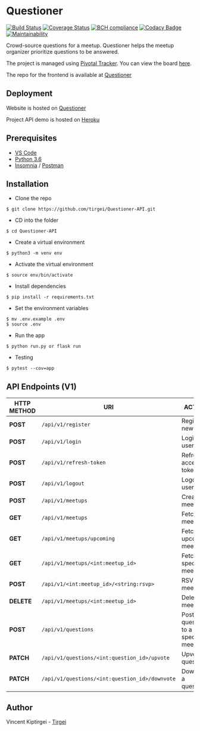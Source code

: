 # Questioner

[![Build Status](https://travis-ci.com/tirgei/Questioner-API.svg?branch=develop)](https://travis-ci.com/tirgei/Questioner-API)
[![Coverage Status](https://coveralls.io/repos/github/tirgei/Questioner-API/badge.svg?branch=develop)](https://coveralls.io/github/tirgei/Questioner-API?branch=develop)
[![BCH compliance](https://bettercodehub.com/edge/badge/tirgei/Questioner-API?branch=develop)](https://bettercodehub.com/)
[![Codacy Badge](https://api.codacy.com/project/badge/Grade/7988c2537aea4cf4b1a9db4089e0312f)](https://www.codacy.com/app/tirgei/Questioner-API?utm_source=github.com&amp;utm_medium=referral&amp;utm_content=tirgei/Questioner-API&amp;utm_campaign=Badge_Grade)
[![Maintainability](https://api.codeclimate.com/v1/badges/e1578991a4632d8dca6c/maintainability)](https://codeclimate.com/github/tirgei/Questioner-API/maintainability)

Crowd-source questions for a meetup. Questioner helps the meetup organizer prioritize questions to be answered.

The project is managed using [Pivotal Tracker](https://www.pivotaltracker.com). You can view the board [here](https://www.pivotaltracker.com/n/projects/2235446).

The repo for the frontend is available at [Questioner](https://github.com/tirgei/Questioner)

## Deployment

Website is hosted on [Questioner](https://tirgei.github.io/Questioner/UI) 

Project API demo is hosted on [Heroku](http://questioner-adc.herokuapp.com)

## Prerequisites

- [VS Code](https://code.visualstudio.com)
- [Python 3.6](https://www.python.org)
- [Insomnia](https://insomnia.rest) / [Postman](https://www.getpostman.com)

## Installation

- Clone the repo
```
$ git clone https://github.com/tirgei/Questioner-API.git
```

- CD into the folder
```
$ cd Questioner-API
```

- Create a virtual environment
```
$ python3 -m venv env
```

- Activate the virtual environment
```
$ source env/bin/activate
```

- Install dependencies
```
$ pip install -r requirements.txt
```

- Set the environment variables
```
$ mv .env.example .env
$ source .env
```

- Run the app
```
$ python run.py or flask run
```

- Testing
```
$ pytest --cov=app
```

## API Endpoints (V1)

| **HTTP METHOD** | **URI** | **ACTION** |
| --- | --- | --- |
| **POST** | `/api/v1/register` | Register a new user |
| **POST** | `/api/v1/login` | Login a user |
| **POST** | `/api/v1/refresh-token` | Refresh access token |
| **POST** | `/api/v1/logout` | Logout a user |
| **POST** | `/api/v1/meetups` | Create a meetup |
| **GET** | `/api/v1/meetups` | Fetch all meetups |
| **GET** | `/api/v1/meetups/upcoming` | Fetch all upcoming meetups |
| **GET** | `/api/v1/meetups/<int:meetup_id>` | Fetch a specific meetup |
| **POST** | `/api/v1/<int:meetup_id>/<string:rsvp>` | RSVP to a meetup |
| **DELETE** | `/api/v1/meetups/<int:meetup_id>` | Delete a meetup |
| **POST** | `/api/v1/questions` | Post a question to a specific meetup |
| **PATCH** | `/api/v1/questions/<int:question_id>/upvote` | Upvote a question |
| **PATCH** | `/api/v1/questions/<int:question_id>/downvote` | Downvote a question |

## Author

Vincent Kiptirgei - [Tirgei](https://tirgei.github.io)
